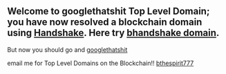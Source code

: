 ## Welcome to googlethatshit Top Level Domain; you have now resolved a blockchain domain using [Handshake](https://handshake.org). Here try [bhandshake domain](http://try.bhandshake/).
 But now you should go and [googlethatshit](https://google.com)


email me for Top Level Domains on the Blockchain!! 
[bthespirit777](https://protonmail.com)
